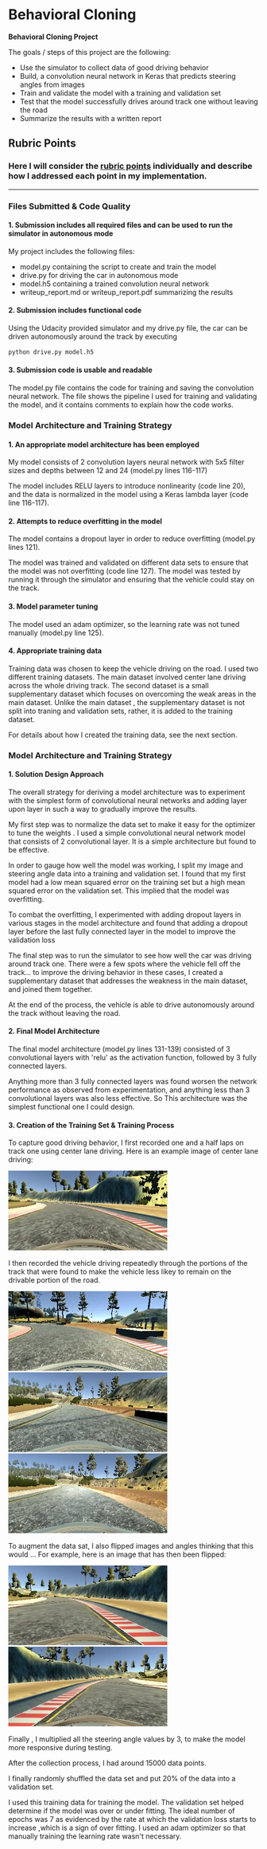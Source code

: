 # **Behavioral Cloning** 


**Behavioral Cloning Project**

The goals / steps of this project are the following:
* Use the simulator to collect data of good driving behavior
* Build, a convolution neural network in Keras that predicts steering angles from images
* Train and validate the model with a training and validation set
* Test that the model successfully drives around track one without leaving the road
* Summarize the results with a written report


[//]: # (Image References)

[image1]: ./examples/placeholder.png "Model Visualization"
[image2]: ./examples/center_lane.jpg "Grayscaling"
[image3]: ./examples/supp1.jpg "Recovery Image"
[image4]: ./examples/supp2.jpg "Recovery Image"
[image5]: ./examples/supp3.jpg "Recovery Image"
[image6]: ./examples/unflipped.jpg "Normal Image"
[image7]: ./examples/flipped.jpg "Flipped Image"

## Rubric Points
### Here I will consider the [rubric points](https://review.udacity.com/#!/rubrics/432/view) individually and describe how I addressed each point in my implementation.  

---
### Files Submitted & Code Quality

#### 1. Submission includes all required files and can be used to run the simulator in autonomous mode

My project includes the following files:
* model.py containing the script to create and train the model
* drive.py for driving the car in autonomous mode
* model.h5 containing a trained convolution neural network 
* writeup_report.md or writeup_report.pdf summarizing the results

#### 2. Submission includes functional code
Using the Udacity provided simulator and my drive.py file, the car can be driven autonomously around the track by executing 
```sh
python drive.py model.h5
```

#### 3. Submission code is usable and readable

The model.py file contains the code for training and saving the convolution neural network. The file shows the pipeline I used for training and validating the model, and it contains comments to explain how the code works.

### Model Architecture and Training Strategy

#### 1. An appropriate model architecture has been employed

My model consists of 2 convolution layers neural network with 5x5 filter sizes and depths between 12 and 24 (model.py lines 116-117) 

The model includes RELU layers to introduce nonlinearity (code line 20), and the data is normalized in the model using a Keras lambda layer (code line 116-117). 

#### 2. Attempts to reduce overfitting in the model

The model contains  a dropout layer in order to reduce overfitting (model.py lines 121). 

The model was trained and validated on different data sets to ensure that the model was not overfitting (code line 127). The model was tested by running it through the simulator and ensuring that the vehicle could stay on the track.

#### 3. Model parameter tuning

The model used an adam optimizer, so the learning rate was not tuned manually (model.py line 125).

#### 4. Appropriate training data

Training data was chosen to keep the vehicle driving on the road. I used two different training datasets. The main dataset involved center lane driving across the whole driving track. The second dataset is a small supplementary dataset which focuses on overcoming the weak areas in the main dataset.
Unlike the main dataset , the supplementary dataset is not split into traning and validation sets, rather, it is added to the training dataset.

For details about how I created the training data, see the next section. 

### Model Architecture and Training Strategy

#### 1. Solution Design Approach

The overall strategy for deriving a model architecture was to experiment with the simplest form of convolutional neural networks and adding layer upon layer in such a way to gradually improve the results.

My first step was to normalize the data set to make it easy for the optimizer to tune the weights .
I used a simple convolutional neural network model that consists of 2 convolutional layer. It is a simple architecture but found to be effective.

In order to gauge how well the model was working, I split my image and steering angle data into a training and validation set. I found that my first model had a low mean squared error on the training set but a high mean squared error on the validation set. This implied that the model was overfitting. 

To combat the overfitting, I experimented with adding dropout layers in various stages in the model architecture and found that adding a dropout layer before the last fully connected layer in the model to improve the validation loss


The final step was to run the simulator to see how well the car was driving around track one. There were a few spots where the vehicle fell off the track... to improve the driving behavior in these cases, I created a supplementary dataset that addresses the weakness in the main dataset, and joined them together.

At the end of the process, the vehicle is able to drive autonomously around the track without leaving the road.

#### 2. Final Model Architecture

The final model architecture (model.py lines 131-139) consisted of 3  convolutional layers with 'relu' as the activation function, followed by 3 fully connected layers. 

Anything more than 3 fully connected layers was found worsen the network performance as observed from experimentation, and anything less than 3 convolutional layers was also less effective. So This architecture was the simplest functional one  I could design.


#### 3. Creation of the Training Set & Training Process

To capture good driving behavior, I first recorded one and a half laps on track one using center lane driving. Here is an example image of center lane driving:

![alt text][image2]

I then recorded the vehicle driving repeatedly through the portions of the track that were found to make the vehicle less likey to remain on the drivable portion of the road.

![alt text][image3]
![alt text][image4]
![alt text][image5]


To augment the data sat, I also flipped images and angles thinking that this would ... For example, here is an image that has then been flipped:

![alt text][image6]
![alt text][image7]

Finally , I multiplied all the steering angle values by 3, to make the model more responsive during testing.

After the collection process, I had around 15000 data points. 


I finally randomly shuffled the data set and put 20% of the data into a validation set. 

I used this training data for training the model. The validation set helped determine if the model was over or under fitting. The ideal number of epochs was 7 as evidenced by the rate at which the validation loss starts to increase ,which is a sign of over fitting. I used an adam optimizer so that manually training the learning rate wasn't necessary.
